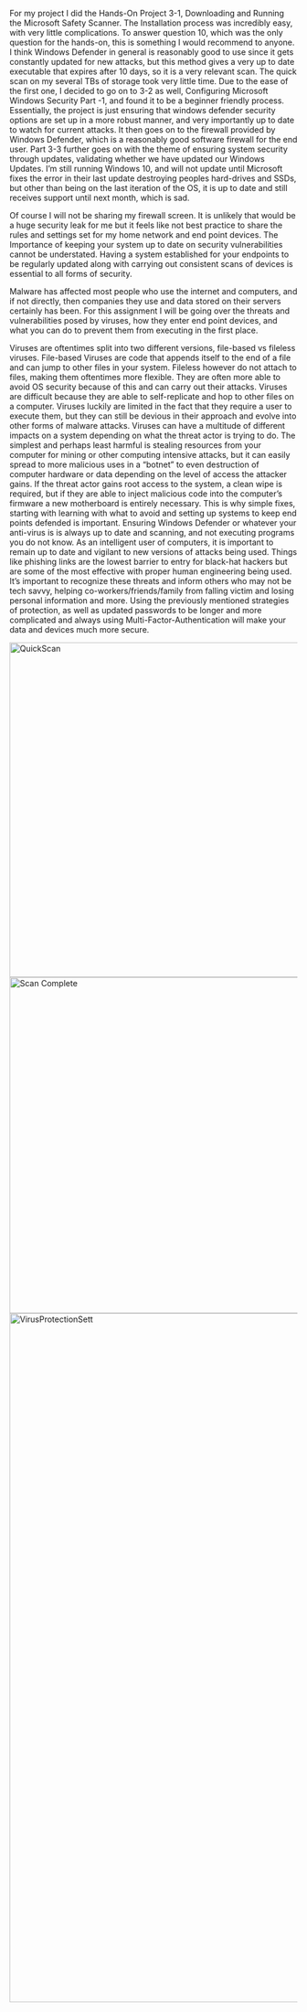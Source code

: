 For my project I did the Hands-On Project 3-1, Downloading and Running the Microsoft Safety Scanner. The Installation process was incredibly easy, with very little complications. To answer question 10, which was the only question for the hands-on, this is something I would recommend to anyone. I think Windows Defender in general is reasonably good to use since it gets constantly updated for new attacks, but this method gives a very up to date executable that expires after 10 days, so it is a very relevant scan. The quick scan on my several TBs of storage took very little time. Due to the ease of the first one, I decided to go on to 3-2 as well, Configuring Microsoft Windows Security Part -1, and found it to be a beginner friendly process. Essentially, the project is just ensuring that windows defender security options are set up in a more robust manner, and very importantly up to date to watch for current attacks. It then goes on to the firewall provided by Windows Defender, which is a reasonably good software firewall for the end user. Part 3-3 further goes on with the theme of ensuring system security through updates, validating whether we have updated our Windows Updates. I’m still running Windows 10, and will not update until Microsoft fixes the error in their last update destroying peoples hard-drives and SSDs, but other than being on the last iteration of the OS, it is up to date and still receives support until next month, which is sad.

Of course I will not be sharing my firewall screen. It is unlikely that would be a huge security leak for me but it feels like not best practice to share the rules and settings set for my home network and end point devices. The Importance of keeping your system up to date on security vulnerabilities cannot be understated. Having a system established for your endpoints to be regularly updated along with carrying out consistent scans of devices is essential to all forms of security. 

Malware has affected most people who use the internet and computers, and if not directly, then companies they use and data stored on their servers certainly has been. For this assignment I will be going over the threats and vulnerabilities posed by viruses, how they enter end point devices, and what you can do to prevent them from executing in the first place.

Viruses are oftentimes split into two different versions, file-based vs fileless viruses. File-based Viruses are code that appends itself to the end of a file and can jump to other files in your system. Fileless however do not attach to files, making them oftentimes more flexible. They are often more able to avoid OS security because of this and can carry out their attacks. Viruses are difficult because they are able to self-replicate and hop to other files on a computer. Viruses luckily are limited in the fact that they require a user to execute them, but they can still be devious in their approach and evolve into other forms of malware attacks. Viruses can have a multitude of different impacts on a system depending on what the threat actor is trying to do. The simplest and perhaps least harmful is stealing resources from your computer for mining or other computing intensive attacks, but it can easily spread to more malicious uses in a “botnet” to even destruction of computer hardware or data depending on the level of access the attacker gains. If the threat actor gains root access to the system, a clean wipe is required, but if they are able to inject malicious code into the computer’s firmware a new motherboard is entirely necessary. This is why simple fixes, starting with learning with what to avoid and setting up systems to keep end points defended is important. Ensuring Windows Defender or whatever your anti-virus is is always up to date and scanning, and not executing programs you do not know. 
As an intelligent user of computers, it is important to remain up to date and vigilant to new versions of attacks being used. Things like phishing links are the lowest barrier to entry for black-hat hackers but are some of the most effective with proper human engineering being used. It’s important to recognize these threats and inform others who may not be tech savvy, helping co-workers/friends/family from falling victim and losing personal information and more. Using the previously mentioned strategies of protection, as well as updated passwords to be longer and more complicated and always using Multi-Factor-Authentication will make your data and devices much more secure. 

<img width="648" height="586" alt="QuickScan" src="https://github.com/user-attachments/assets/69107e67-0855-4c20-815f-69eda2c8638e" />
<img width="652" height="588" alt="Scan Complete" src="https://github.com/user-attachments/assets/5d853e01-919b-46af-828f-650600783d1c" />
<img width="736" height="1206" alt="VirusProtectionSett" src="https://github.com/user-attachments/assets/8b210e8d-c26d-4788-b29a-f9feb73b5c2e" />
